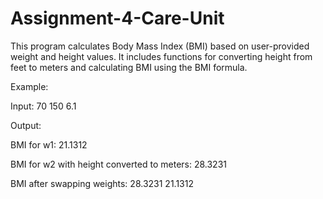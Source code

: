 # Assignment-4-Care-Unit

This program calculates Body Mass Index (BMI) based on user-provided weight and height values. It includes functions for converting height from feet to meters and calculating BMI using the BMI formula.

Example:

Input: 70 150 6.1

Output:

BMI for w1: 21.1312

BMI for w2 with height converted to meters: 28.3231

BMI after swapping weights: 28.3231 21.1312

